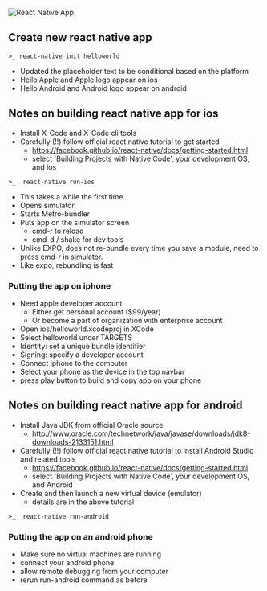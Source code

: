 

![React Native App](http://test-assets.surge.sh/app-atom.png)


## Create new react native app

```shell
>_ react-native init helloworld
 ```

* Updated the placeholder text to be conditional based on the platform
* Hello Apple and Apple logo appear on ios
* Hello Android and Android logo appear on android

## Notes on building react native app for ios

* Install X-Code and X-Code cli tools
* Carefully (!!) follow official react native tutorial to get started
  * https://facebook.github.io/react-native/docs/getting-started.html
  * select 'Building Projects with Native Code', your development OS, and ios

```shell
>_  react-native run-ios
 ```
* This takes a while the first time
* Opens simulator
* Starts Metro-bundler
* Puts app on the simulator screen
  * cmd-r to reload
  * cmd-d / shake for dev tools
* Unlike EXPO, does not re-bundle every time you save a module, need to press cmd-r in simulator.
* Like expo, rebundling is fast

### Putting the app on iphone
* Need apple developer account
  * Either get personal account ($99/year)
  * Or become a part of organization with enterprise account
* Open ios/helloworld.xcodeproj in XCode
* Select helloworld under TARGETS
* Identity: set a unique bundle identifier
* Signing: specify a developer account
* Connect iphone to the computer
* Select your phone as the device in the top navbar
* press play button to build and copy app on your phone


## Notes on building react native app for android

* Install Java JDK from official Oracle source
  * http://www.oracle.com/technetwork/java/javase/downloads/jdk8-downloads-2133151.html
* Carefully (!!) follow official react native tutorial to install Android Studio and related tools
  * https://facebook.github.io/react-native/docs/getting-started.html
  * select 'Building Projects with Native Code', your development OS, and Android
* Create and then launch a new virtual device (emulator)
  * details are in the above tutorial

```shell
>_  react-native run-android
```

### Putting the app on an android phone

* Make sure no virtual machines are running
* connect your android phone
* allow remote debugging from your computer
* rerun run-android command as before
